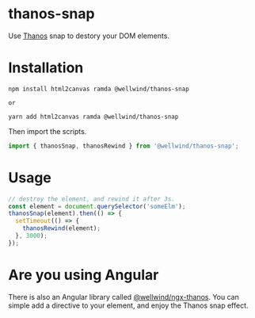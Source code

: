 # thanos-snap

Use [Thanos](https://www.google.com/search?q=Thanos) snap to destory your DOM elements.

# Installation

```shell
npm install html2canvas ramda @wellwind/thanos-snap

or

yarn add html2canvas ramda @wellwind/thanos-snap
```

Then import the scripts.

```typescript
import { thanosSnap, thanosRewind } from '@wellwind/thanos-snap';
```

# Usage

```typescript
// destroy the element, and rewind it after 3s.
const element = document.querySelector('someElm');
thanosSnap(element).then(() => {
  setTimeout(() => {
    thanosRewind(element);
  }, 3000);
});
```

# Are you using Angular

There is also an Angular library called [@wellwind/ngx-thanos](https://github.com/wellwind/ngx-thanos/tree/master/libs/ngx-thanos). You can simple add a directive to your element, and enjoy the Thanos snap effect.
